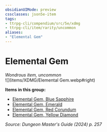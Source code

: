 ```yaml
---
obsidianUIMode: preview
cssclasses: json5e-item
tags:
- ttrpg-cli/compendium/src/5e/xdmg
- ttrpg-cli/item/rarity/uncommon
aliases: 
- "Elemental Gem"
---
```

# Elemental Gem
*Wondrous item, uncommon*  
![](items/XDMG/Elemental Gem.webp#right)  


**Items in this group:**

- [Elemental Gem, Blue Sapphire](elemental-gem-blue-sapphire-xdmg.md)
- [Elemental Gem, Emerald](elemental-gem-emerald-xdmg.md)
- [Elemental Gem, Red Corundum](elemental-gem-red-corundum-xdmg.md)
- [Elemental Gem, Yellow Diamond](elemental-gem-yellow-diamond-xdmg.md)

*Source: Dungeon Master's Guide (2024) p. 257*